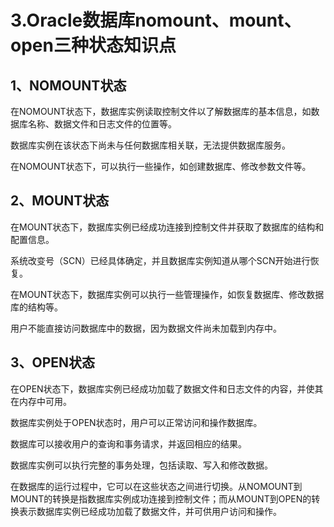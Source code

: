 # 3.Oracle数据库nomount、mount、open三种状态知识点

## 1、NOMOUNT状态

在NOMOUNT状态下，数据库实例读取控制文件以了解数据库的基本信息，如数据库名称、数据文件和日志文件的位置等。

数据库实例在该状态下尚未与任何数据库相关联，无法提供数据库服务。

在NOMOUNT状态下，可以执行一些操作，如创建数据库、修改参数文件等。

## 2、MOUNT状态

在MOUNT状态下，数据库实例已经成功连接到控制文件并获取了数据库的结构和配置信息。

系统改变号（SCN）已经具体确定，并且数据库实例知道从哪个SCN开始进行恢复。

在MOUNT状态下，数据库实例可以执行一些管理操作，如恢复数据库、修改数据库的结构等。

用户不能直接访问数据库中的数据，因为数据文件尚未加载到内存中。

## 3、OPEN状态

在OPEN状态下，数据库实例已经成功加载了数据文件和日志文件的内容，并使其在内存中可用。

数据库实例处于OPEN状态时，用户可以正常访问和操作数据库。

数据库可以接收用户的查询和事务请求，并返回相应的结果。

数据库实例可以执行完整的事务处理，包括读取、写入和修改数据。

在数据库的运行过程中，它可以在这些状态之间进行切换。从NOMOUNT到MOUNT的转换是指数据库实例成功连接到控制文件；而从MOUNT到OPEN的转换表示数据库实例已经成功加载了数据文件，并可供用户访问和操作。

‍
